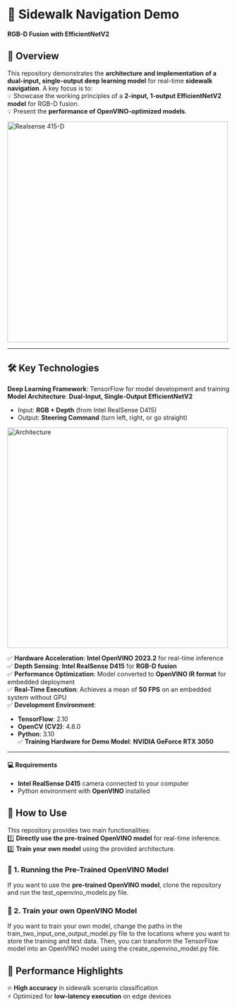 # 🚀 Sidewalk Navigation Demo  
**RGB-D Fusion with EfficientNetV2**  

## 🌟 Overview  

This repository demonstrates the **architecture and implementation of a dual-input, single-output deep learning model** for real-time **sidewalk navigation**. A key focus is to:  
💡 Showcase the working principles of a **2-input, 1-output EfficientNetV2 model** for RGB-D fusion.  
💡 Present the **performance of OpenVINO-optimized models**.

<img src="https://github.com/JavierKaiser9/RGB-D_Dual_Input_Machine_Learning_Model/blob/master/realsense_415D_camera.png" width="500" alt="Realsense 415-D" title="RGB-D Realsense 415-D camera" />

---

## 🛠️ Key Technologies  
**Deep Learning Framework**: TensorFlow for model development and training  
**Model Architecture**: **Dual-Input, Single-Output EfficientNetV2**  
   - Input: **RGB + Depth** (from Intel RealSense D415)  
   - Output: **Steering Command** (turn left, right, or go straight)

<img src="https://github.com/JavierKaiser9/RGB-D_Dual_Input_Machine_Learning_Model/blob/master/Model_Architecture.png" width="500" alt="Architecture" title="Architecture" />

✅ **Hardware Acceleration**: **Intel OpenVINO 2023.2** for real-time inference  
✅ **Depth Sensing**: **Intel RealSense D415** for **RGB-D fusion**  
✅ **Performance Optimization**: Model converted to **OpenVINO IR format** for embedded deployment  
✅ **Real-Time Execution**: Achieves a mean of **50 FPS** on an embedded system without GPU  
✅ **Development Environment**:  
   - **TensorFlow**: 2.10  
   - **OpenCV (CV2)**: 4.8.0  
   - **Python**: 3.10  
✅ **Training Hardware for Demo Model**: **NVIDIA GeForce RTX 3050**  

---

#### 💻 Requirements  
- **Intel RealSense D415** camera connected to your computer  
- Python environment with **OpenVINO** installed

## 🚀 How to Use  

This repository provides two main functionalities:  
1️⃣ **Directly use the pre-trained OpenVINO model** for real-time inference.  
2️⃣ **Train your own model** using the provided architecture.  

### 🔹 1. Running the Pre-Trained OpenVINO Model  
If you want to use the **pre-trained OpenVINO model**, clone the repository and run the test_openvino_models.py file.

### 🔹 2. Train your own OpenVINO Model  
If you want to train your own model, change the paths in the train_two_input_one_output_model.py file to the locations where you want to store the training and test data. Then, you can transform the TensorFlow model into an OpenVINO model using the create_openvino_model.py file.

## 🎯 Performance Highlights  
🔥 **High accuracy** in sidewalk scenario classification  
⚡ Optimized for **low-latency execution** on edge devices  
